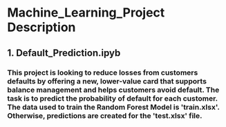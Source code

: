 # **Machine_Learning_Project Description**


## 1. Default_Prediction.ipyb

### This project is looking to reduce losses from customers defaults by offering a new, lower-value card that supports balance management and helps customers avoid default. The task is to predict the probability of default for each customer. The data used to train the Random Forest Model is 'train.xlsx'. Otherwise, predictions are created for the 'test.xlsx' file. 
